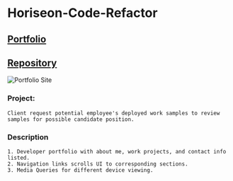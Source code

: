 # Horiseon-Code-Refactor

## [Portfolio](https://josiemald.github.io/my-portfolio/)

## [Repository](https://github.com/JosieMald/my-portfolio.git)

![Portfolio Site]()

### Project:
```
Client request potential employee's deployed work samples to review samples for possible candidate position.
```

### Description
```
1. Developer portfolio with about me, work projects, and contact info listed.
2. Navigation links scrolls UI to corresponding sections.
3. Media Queries for different device viewing.
```
